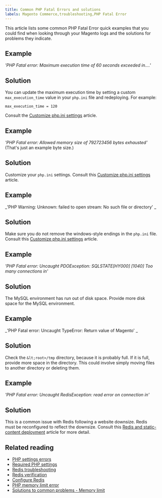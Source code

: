 ```yaml
---
title: Common PHP Fatal Errors and solutions
labels: Magento Commerce,troubleshooting,PHP Fatal Error
---
```


This article lists some common PHP Fatal Error quick examples that you could find when looking through your Magento logs and the solutions for problems they indicate.

## Example

_'PHP Fatal error:  Maximum execution time of 60 seconds exceeded in....'_

## Solution

You can update the maximum execution time by setting a custom <code class="language-bash">max\_execution\_time</code> value in your <code class="language-bash">php.ini</code> file and redeploying. For example:

<pre><code class="language-bash">max_execution_time = 120</code></pre>

Consult the [Customize php.ini settings](https://devdocs.magento.com/guides/v2.3/cloud/project/project-conf-files_magento-app.html#customize-phpini-settings) article.

 

## Example

_'PHP Fatal error: Allowed memory size of 792723456 bytes exhausted'_ (That's just an example byte size.)

## Solution

Customize your <code class="language-bash">php.ini</code> settings. Consult this [Customize php.ini settings](https://devdocs.magento.com/guides/v2.3/cloud/project/project-conf-files_magento-app.html#customize-phpini-settings) article.

##  

## Example

_'PHP Warning: Unknown: failed to open stream: No such file or directory' _

## Solution

Make sure you do not remove the windows-style endings in the <code class="language-bash">php.ini</code> file.  Consult this [Customize php.ini settings](https://devdocs.magento.com/guides/v2.3/cloud/project/project-conf-files_magento-app.html#customize-phpini-settings) article.

 

## Example

_'PHP Fatal error: Uncaught PDOException: SQLSTATE\[HY000\] \[1040\] Too many connections in'_

## Solution

The MySQL environment has run out of disk space. Provide more disk space for the MySQL environment.

 

## Example

_'PHP Fatal error: Uncaught TypeError: Return value of Magento' _

## Solution

Check the `` &lt;root>/tmp `` directory, because it is probably full. If it is full, provide more space in the directory. This could involve simply moving files to another directory or deleting them.

 

## Example

_'PHP Fatal error: Uncaught RedisException: read error on connection in'_

## Solution

This is a common issue with Redis following a website downsize. Redis must be reconfigured to reflect the downsize. Consult this [Redis and static-content deployment](https://devdocs.magento.com/guides/v2.3/cloud/trouble/redis-troubleshooting.html#static-content) article for more detail.

## Related reading

* [PHP settings errors](https://devdocs.magento.com/guides/v2.3/install-gde/trouble/php/tshoot_php-set.html)
* [Required PHP settings](https://devdocs.magento.com/guides/v2.3/install-gde/prereq/php-settings.html)
* [Redis troubleshooting](https://devdocs.magento.com/guides/v2.3/cloud/trouble/redis-troubleshooting.html)
* [Redis verification](https://devdocs.magento.com/guides/v2.3/config-guide/redis/redis-session.html#redis-verify)
* [Configure Redis](https://devdocs.magento.com/guides/v2.3/config-guide/redis/config-redis.html)
* [PHP memory limit error](https://devdocs.magento.com/guides/v2.3/install-gde/trouble/php/tshoot_php-set.html#trouble-php-memory)
* [Solutions to common problems - Memory limit](https://devdocs.magento.com/guides/v2.3/test/unit/unit_test_execution_cli.html#solutions-to-common-problems)